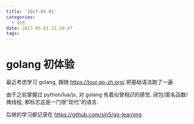 ```yaml
---
title: '2017-05-01'
categories:
  - 日志
date: 2017-05-01 21:20:47
tags:
---
```


# golang 初体验

最近考虑学习 golang, 跟随 <https://tour.go-zh.org/> 把基础语法跑了一遍.

由于之前掌握过 python/lua/js, 对 golang 有着似曾相识的感觉. 闭包/匿名函数/微线程, 都标志这是一门很"现代"的语言.

后继的学习都记录在 <https://github.com/sin5/go-learning>

<!--more-->
